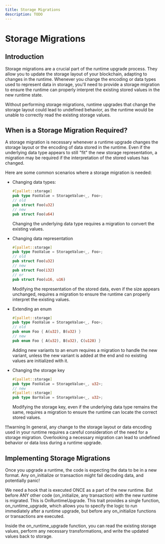 ```yaml
---
title: Storage Migrations
description: TODO
---
```


# Storage Migrations

## Introduction

Storage migrations are a crucial part of the runtime upgrade process. They allow you to update the storage layout of your blockchain, adapting to changes in the runtime. Whenever you change the encoding or data types used to represent data in storage, you'll need to provide a storage migration to ensure the runtime can properly interpret the existing stored values in the new runtime state.

Without performing storage migrations, runtime upgrades that change the storage layout could lead to undefined behavior, as the runtime would be unable to correctly read the existing storage values.

## When is a Storage Migration Required?

A storage migration is necessary whenever a runtime upgrade changes the storage layout or the encoding of data stored in the runtime. Even if the underlying data type appears to still "fit" the new storage representation, a migration may be required if the interpretation of the stored values has changed.

Here are some common scenarios where a storage migration is needed:

- Changing data types:

    ```rust
    #[pallet::storage]
    pub type FooValue = StorageValue<_, Foo>;
    // old
    pub struct Foo(u32)
    // new
    pub struct Foo(u64)
    ```

    Changing the underlying data type requires a migration to convert the existing values.

- Changing data representation

    ```rust
    #[pallet::storage]
    pub type FooValue = StorageValue<_, Foo>;
    // old
    pub struct Foo(u32)
    // new
    pub struct Foo(i32)
    // or
    pub struct Foo(u16, u16)
    ```

    Modifying the representation of the stored data, even if the size appears unchanged, requires a migration to ensure the runtime can properly interpret the existing values.

- Extending an enum

    ```rust
    #[pallet::storage]
    pub type FooValue = StorageValue<_, Foo>;
    // old
    pub enum Foo { A(u32), B(u32) }
    // new
    pub enum Foo { A(u32), B(u32), C(u128) }
    ```

    Adding new variants to an enum requires a migration to handle the new variant, unless the new variant is added at the end and no existing values are initialized with it.

- Changing the storage key

    ```rust
    #[pallet::storage]
    pub type FooValue = StorageValue<_, u32>;
    // new
    #[pallet::storage]
    pub type BarValue = StorageValue<_, u32>;
    ```

    Modifying the storage key, even if the underlying data type remains the same, requires a migration to ensure the runtime can locate the correct stored values.

!!!warning
    In general, any change to the storage layout or data encoding used in your runtime requires a careful consideration of the need for a storage migration. Overlooking a necessary migration can lead to undefined behavior or data loss during a runtime upgrade.

## Implementing Storage Migrations

Once you upgrade a runtime, the code is expecting the data to be in a new format.
Any on_initialize or transaction might fail decoding data, and potentially panic!

We need a hook that is executed ONCE as a part of the new runtime. But before ANY other code (on_initialize, any transaction) with the new runtime is migrated. This is OnRuntimeUpgrade. This trait provides a single function, on_runtime_upgrade, which allows you to specify the logic to run immediately after a runtime upgrade, but before any on_initialize functions or transactions are executed.

Inside the on_runtime_upgrade function, you can read the existing storage values, perform any necessary transformations, and write the updated values back to storage. 